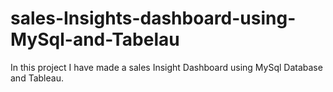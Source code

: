 # sales-Insights-dashboard-using-MySql-and-Tabelau

In this project I have made a sales Insight Dashboard using MySql Database and Tableau.
